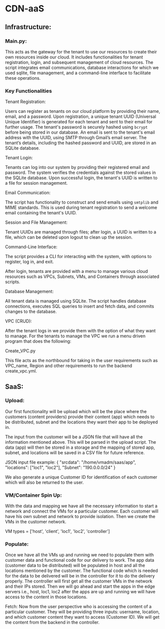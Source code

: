 # CDN-aaS

## Infrastructure:
### Main.py:

This acts as the gateway for the tenant to use our resources to create their own resources inside our cloud. It includes functionalities for tenant registration, login, and subsequent management of cloud resources. The script integrates email communications, database interactions for which we used sqlite, file management, and a command-line interface to facilitate these operations.

### Key Functionalities

Tenant Registration:
 
Users can register as tenants on our cloud platform by providing their name, email, and a password.
Upon registration, a unique tenant UUID (Universal Unique Identifier) is generated for each tenant and sent to their email for further usage.
The tenant's password is securely hashed using `bcrypt` before being stored in our database.
An email is sent to the tenant's email address with the UUID, using SMTP through Gmail’s email server.
The tenant’s details, including the hashed password and UUID, are stored in an SQLite database.

Tenant Login:

Tenants can log into our system by providing their registered email and password.
The system verifies the credentials against the stored values in the SQLite database.
Upon successful login, the tenant's UUID is written to a file for session management.

Email Communication:
 
The script has functionality to construct and send emails using `smtplib` and MIME standards. This is used during tenant registration to send a welcome email containing the tenant's UUID.

Session and File Management: 

Tenant UUIDs are managed through files; after login, a UUID is written to a file, which can be deleted upon logout to clean up the session.

Command-Line Interface:

The script provides a CLI for interacting with the system, with options to register, log in, and exit.

After login, tenants are provided with a menu to manage various cloud resources such as VPCs, Subnets, VMs, and Containers through associated scripts.

Database Management:

All tenant data is managed using SQLite. The script handles database connections, executes SQL queries to insert and fetch data, and commits changes to the database.


VPC (CRUD):

After the tenant logs in we provide them with the option of what they want to manage. For the tenants to manage the VPC we run a menu driven program that does the following:

Create_VPC.py 

This file acts as the northbound for taking in the user requirements such as VPC_name, Region and other requirements to run the backend create_vpc.yml. 


## SaaS:

### Upload:
Our first functionality will be upload which will be the place where the customers (content providers) provide their content (app) which needs to be distributed, subnet and the locations they want their app to be deployed in.

The input from the customer will be a JSON file that will have all the information mentioned above. This will be parsed in the upload script. The data (app) will then be stored in a storage and the mapping of stored app, subnet, and locations will be saved in a CSV file for future reference.

JSON input file example:
{
  "srcdata": "/home/vmadm/saas/app",
  "locations": ["loc1", "loc2"],
  "Subnet": "190.0.0.0/24"
}

We also generate a unique Customer ID for identification of each customer which will also be returned to the user.

### VM/Container Spin Up:
With the data and mapping we have all the necessary information to start a network and connect the VMs for a particular customer. Each customer will have his own subnet and network to provide isolation. Then we create the VMs in the customer network.

VM types = ['host', 'client', 'loc1', 'loc2', 'controller']

### Populate:
Once we have all the VMs up and running we need to populate them with customer data and functional code for our delivery to work. The app data (customer data to be distributed) will be populated in host and all the locations mentioned by the customer.
The functional code which is needed for the data to be delivered will be in the controller for it to do the delivery properly.
The controller will first get all the customer VMs in the network and their IPs stored. Then we will go ahead and start the apps in the edge servers i.e., host, loc1, loc2 after the apps are up and running we will have access to the content in those locations.

Fetch:
Now from the user perspective who is accessing the content of a particular customer. They will be providing three inputs: username, location, and which customer content they want to access (Customer ID). We will get the content from the backend in the controller.

